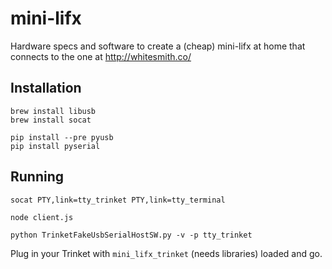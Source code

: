 mini-lifx
=========

Hardware specs and software to create a (cheap) mini-lifx at home that connects to the one at http://whitesmith.co/

Installation
-
```
brew install libusb
brew install socat
```

```
pip install --pre pyusb
pip install pyserial
```

Running
-
``` socat PTY,link=tty_trinket PTY,link=tty_terminal ```

``` node client.js ```

``` python TrinketFakeUsbSerialHostSW.py -v -p tty_trinket ```

Plug in your Trinket with `mini_lifx_trinket` (needs libraries) loaded and go.
